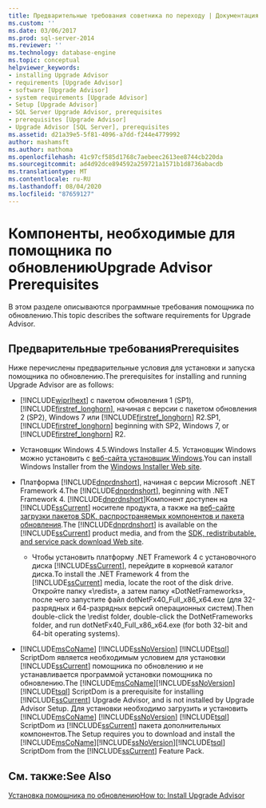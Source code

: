 ```yaml
---
title: Предварительные требования советника по переходу | Документация Майкрософт
ms.custom: ''
ms.date: 03/06/2017
ms.prod: sql-server-2014
ms.reviewer: ''
ms.technology: database-engine
ms.topic: conceptual
helpviewer_keywords:
- installing Upgrade Advisor
- requirements [Upgrade Advisor]
- software [Upgrade Advisor]
- system requirements [Upgrade Advisor]
- Setup [Upgrade Advisor]
- SQL Server Upgrade Advisor, prerequisites
- prerequisites [Upgrade Advisor]
- Upgrade Advisor [SQL Server], prerequisites
ms.assetid: d21a39e5-5f81-4096-a7dd-f244e4779992
author: mashamsft
ms.author: mathoma
ms.openlocfilehash: 41c97cf585d1768c7aebeec2613ee8744cb220da
ms.sourcegitcommit: ad4d92dce894592a259721a1571b1d8736abacdb
ms.translationtype: MT
ms.contentlocale: ru-RU
ms.lasthandoff: 08/04/2020
ms.locfileid: "87659127"
---
```

# <a name="upgrade-advisor-prerequisites"></a><span data-ttu-id="9e7a8-102">Компоненты, необходимые для помощника по обновлению</span><span class="sxs-lookup"><span data-stu-id="9e7a8-102">Upgrade Advisor Prerequisites</span></span>
  <span data-ttu-id="9e7a8-103">В этом разделе описываются программные требования помощника по обновлению.</span><span class="sxs-lookup"><span data-stu-id="9e7a8-103">This topic describes the software requirements for Upgrade Advisor.</span></span>  
  
## <a name="prerequisites"></a><span data-ttu-id="9e7a8-104">Предварительные требования</span><span class="sxs-lookup"><span data-stu-id="9e7a8-104">Prerequisites</span></span>  
 <span data-ttu-id="9e7a8-105">Ниже перечислены предварительные условия для установки и запуска помощника по обновлению.</span><span class="sxs-lookup"><span data-stu-id="9e7a8-105">The prerequisites for installing and running Upgrade Advisor are as follows:</span></span>  
  
-   [!INCLUDE[wiprlhext](../../includes/wiprlhext-md.md)] <span data-ttu-id="9e7a8-106">с пакетом обновления 1 (SP1), [!INCLUDE[firstref_longhorn](../../includes/firstref-longhorn-md.md)], начиная с версии с пакетом обновления 2 (SP2), Windows 7 или [!INCLUDE[firstref_longhorn](../../includes/firstref-longhorn-md.md)] R2.</span><span class="sxs-lookup"><span data-stu-id="9e7a8-106">SP1, [!INCLUDE[firstref_longhorn](../../includes/firstref-longhorn-md.md)] beginning with SP2, Windows 7, or [!INCLUDE[firstref_longhorn](../../includes/firstref-longhorn-md.md)] R2.</span></span>  
  
-   <span data-ttu-id="9e7a8-107">Установщик Windows 4.5.</span><span class="sxs-lookup"><span data-stu-id="9e7a8-107">Windows Installer 4.5.</span></span> <span data-ttu-id="9e7a8-108">Установщик Windows можно установить с [веб-сайта установщик Windows](https://www.microsoft.com/download/details.aspx?id=8483).</span><span class="sxs-lookup"><span data-stu-id="9e7a8-108">You can install Windows Installer from the [Windows Installer Web site](https://www.microsoft.com/download/details.aspx?id=8483).</span></span>  
  
-   <span data-ttu-id="9e7a8-109">Платформа [!INCLUDE[dnprdnshort](../../includes/dnprdnshort-md.md)], начиная с версии Microsoft .NET Framework 4.</span><span class="sxs-lookup"><span data-stu-id="9e7a8-109">The [!INCLUDE[dnprdnshort](../../includes/dnprdnshort-md.md)], beginning with .NET Framework 4.</span></span> <span data-ttu-id="9e7a8-110">[!INCLUDE[dnprdnshort](../../includes/dnprdnshort-md.md)]Компонент доступен на [!INCLUDE[ssCurrent](../../includes/sscurrent-md.md)] носителе продукта, а также на [веб-сайте загрузки пакетов SDK, распространяемых компонентов и пакета обновления](https://go.microsoft.com/fwlink/?LinkId=48882).</span><span class="sxs-lookup"><span data-stu-id="9e7a8-110">The [!INCLUDE[dnprdnshort](../../includes/dnprdnshort-md.md)] is available on the [!INCLUDE[ssCurrent](../../includes/sscurrent-md.md)] product media, and from the [SDK, redistributable, and service pack download Web site](https://go.microsoft.com/fwlink/?LinkId=48882).</span></span>  
  
    -   <span data-ttu-id="9e7a8-111">Чтобы установить платформу .NET Framework 4 с установочного диска [!INCLUDE[ssCurrent](../../includes/sscurrent-md.md)], перейдите в корневой каталог диска.</span><span class="sxs-lookup"><span data-stu-id="9e7a8-111">To install the .NET Framework 4 from the [!INCLUDE[ssCurrent](../../includes/sscurrent-md.md)] media, locate the root of the disk drive.</span></span> <span data-ttu-id="9e7a8-112">Откройте папку «\redist», а затем папку «DotNetFrameworks», после чего запустите файл dotNetFx40_Full_x86_x64.exe (для 32-разрядных и 64-разрядных версий операционных систем).</span><span class="sxs-lookup"><span data-stu-id="9e7a8-112">Then double-click the \redist folder, double-click the DotNetFrameworks folder, and run dotNetFx40_Full_x86_x64.exe (for both 32-bit and 64-bit operating systems).</span></span>  
  
-   <span data-ttu-id="9e7a8-113">[!INCLUDE[msCoName](../../includes/msconame-md.md)] [!INCLUDE[ssNoVersion](../../includes/ssnoversion-md.md)] [!INCLUDE[tsql](../../includes/tsql-md.md)] ScriptDom является необходимым условием для установки [!INCLUDE[ssCurrent](../../includes/sscurrent-md.md)] помощника по обновлению и не устанавливается программой установки помощника по обновлению.</span><span class="sxs-lookup"><span data-stu-id="9e7a8-113">The [!INCLUDE[msCoName](../../includes/msconame-md.md)][!INCLUDE[ssNoVersion](../../includes/ssnoversion-md.md)][!INCLUDE[tsql](../../includes/tsql-md.md)] ScriptDom is a prerequisite for installing [!INCLUDE[ssCurrent](../../includes/sscurrent-md.md)] Upgrade Advisor, and is not installed by Upgrade Advisor Setup.</span></span> <span data-ttu-id="9e7a8-114">Для установки необходимо загрузить и установить [!INCLUDE[msCoName](../../includes/msconame-md.md)] [!INCLUDE[ssNoVersion](../../includes/ssnoversion-md.md)] [!INCLUDE[tsql](../../includes/tsql-md.md)] ScriptDom из [!INCLUDE[ssCurrent](../../includes/sscurrent-md.md)] пакета дополнительных компонентов.</span><span class="sxs-lookup"><span data-stu-id="9e7a8-114">The Setup requires you to download and install the [!INCLUDE[msCoName](../../includes/msconame-md.md)][!INCLUDE[ssNoVersion](../../includes/ssnoversion-md.md)][!INCLUDE[tsql](../../includes/tsql-md.md)] ScriptDom from the [!INCLUDE[ssCurrent](../../includes/sscurrent-md.md)] Feature Pack.</span></span>  
  
## <a name="see-also"></a><span data-ttu-id="9e7a8-115">См. также:</span><span class="sxs-lookup"><span data-stu-id="9e7a8-115">See Also</span></span>  
 [<span data-ttu-id="9e7a8-116">Установка помощника по обновлению</span><span class="sxs-lookup"><span data-stu-id="9e7a8-116">How to: Install Upgrade Advisor</span></span>](../../../2014/sql-server/install/how-to-install-upgrade-advisor.md)  
  
  
